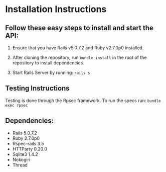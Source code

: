 # Installation Instructions

## Follow these easy steps to install and start the API:

1. Ensure that you have Rails v5.0.7.2 and Ruby v2.7.0p0 installed.

2. After cloning the repository, run `bundle install` in the root of the repository to install dependencies.

3. Start Rails Server by running: `rails s`

## Testing Instructions

Testing is done through the Rpsec framework.
To run the specs run: `bundle exec rpsec`

## Dependencies:

- Rails 5.0.7.2
- Ruby 2.7.0p0
- Rspec-rails 3.5
- HTTParty 0.20.0
- Sqlite3 1.4.2
- Nokogiri
- Thread
